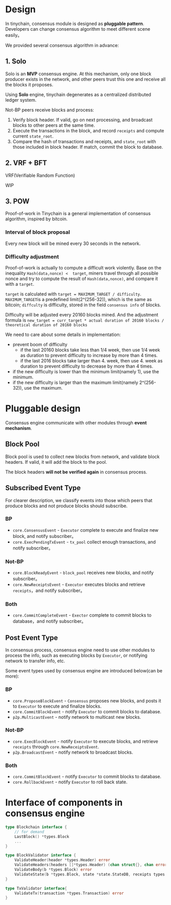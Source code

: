# Design
In tinychain, consensus module is designed as **pluggable pattern**. Developers can change consensus algorithm to meet different scene easily。

We provided several consensus algorithm in advance:

## 1. Solo
Solo is an **MVP** consensus engine. At this mechanism, only one block producer exists in the network, and other peers trust this one and receive all the blocks it proposes.

Using **Solo** engine, tinychain degenerates as a centralized distributed ledger system.

Not-BP peers receive blocks and process:

1. Verify block header. If valid, go on next processing, and broadcast blocks to other peers at the same time.
2. Execute the transactions in the block, and record `receipts` and compute current `state_root`.
3. Compare the hash of transactions and receipts, and `state_root` with those included in block header. If match, commit the block to database.

## 2. VRF + BFT
VRF(Verifiable Random Function)

WIP

## 3. POW
Proof-of-work in Tinychain is a general implementation of consensus algorithm, inspired by bitcoin.

### Interval of block proposal
Every new block will be mined every 30 seconds in the network.

### Difficulty adjustment
Proof-of-work is actually to compute a difficult work violently. Base on the inequality `Hash(data,nonce) <  target`, miners travel through all possible nonce and try to compute the result of `Hash(data,nonce)`, and compare it with a `target`.

`target` is calculated with `target = MAXIMUM_TARGET / difficulty`. `MAXIMUM_TARGET`is a predefined limit(2^(256-32)), which is the same as bitcoin; `diffculty` is difficulty, stored in the field `consensus info` of blocks.

Difficulty will be adjusted every 20160 blocks mined. And the adjustment formula is `new_target = curr_target * actual duration of 20160 blocks / theoretical duration of 20160 blocks`

We need to care about some details in implementation:
- prevent boom of difficulty
    - if the last 20160 blocks take less than 1/4 week, then use 1/4 week as duration to prevent difficulty to increase by more than 4 times.
    - if the last 2016 blocks take larger than 4. week, then use 4. week as duration to prevent difficulty to decrease by more than 4 times.
- if the new difficulty is lower than the minimum limit(namely 1), use the minimum.
- if the new difficulty is larger than the maximum limit(namely 2^(256-32)), use the maximum. 

# Pluggable design
Consensus engine communicate with other modules through **event mechanism**.

## Block Pool
Block pool is used to collect new blocks from network, and validate block headers. If valid, it will add the block to the pool.

The block headers **will not be verified again** in consensus process.

## Subscribed Event Type
For clearer description, we classify events into those which peers that produce blocks and not produce blocks should subscribe.

### BP
- `core.ConsensusEvent` - `Executor` complete to execute and finalize new block, and notify subscriber。
- `core.ExecPendingTxEvent` - `tx_pool` collect enough transactions, and notify subscriber。

### Not-BP
- `core.BlockReadyEvent` - `block_pool` receives new blocks, and notify subscriber。
- `core.NewReceiptsEvent` - `Executor` executes blocks and retrieve `receipts`，and notify subscriber。

### Both
- `core.CommitCompleteEvent` - `Exector` complete to commit blocks to database，and notify subscriber。

## Post Event Type
In consensus process, consensus engine need to use other modules to process the info, such as executing blocks by `Executor`, or notifying network to transfer info, etc.

Some event types used by consensus engine are introduced below(can be more):

### BP
- `core.ProposeBlockEvent` - `Consensus` proposes new blocks, and posts it to `Executor` to execute and finalize blocks.
- `core.CommitBlockEvent` - notify `Executor` to commit blocks to database.
- `p2p.MulticastEvent` - notify network to multicast new blocks.

### Not-BP
- `core.ExecBlockEvent` - notify `Executor` to execute blocks, and retrieve `receipts` through `core.NewReceiptsEvent`.
- `p2p.BroadcastEvent` - notify network to broadcast blocks.

### Both
- `core.CommitBlockEvent` - notify `Executor` to commit blocks to database.
- `core.RollbackEvent` - notify `Executor` to roll back state.

# Interface of components in consensus engine
```Go
type Blockchain interface {
    // for demand
    LastBlock() *types.Block
    ...
}

type BlockValidator interface {
	ValidateHeader(header *types.Header) error
	ValidateHeaders(headers []*types.Header) (chan struct{}, chan error)
	ValidateBody(b *types.Block) error
	ValidateState(b *types.Block, state *state.StateDB, receipts types.Receipts) error
}

type TxValidator interface{
	ValidateTx(transaction *types.Transaction) error
}
```